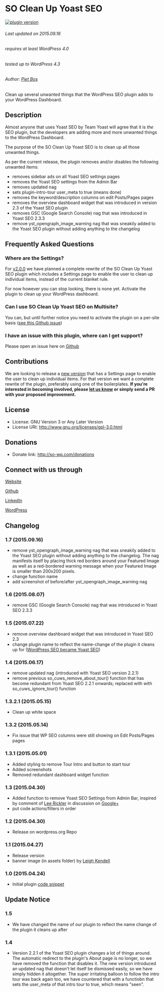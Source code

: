 # SO Clean Up Yoast SEO

[![plugin version](https://img.shields.io/wordpress/plugin/v/so-clean-up-wp-seo.svg)](https://wordpress.org/plugins/so-clean-up-wp-seo)

###### Last updated on 2015.09.16
###### requires at least WordPress 4.0
###### tested up to WordPress 4.3
###### Author: [Piet Bos](https://github.com/senlin)

Clean up several unwanted things that the WordPress SEO plugin adds to your WordPress Dashboard.

## Description

Almost anyone that uses Yoast SEO by Team Yoast will agree that it is *the* SEO plugin, but the developers are adding more and more unwanted things to the WordPress Dashboard.

The purpose of the SO Clean Up Yoast SEO is to clean up all those unwanted things.

As per the current release, the plugin removes and/or disables the following unwanted items:

* removes sidebar ads on all Yoast SEO settings pages
* removes the Yoast SEO settings from the Admin Bar
* removes updated nag
* sets plugin-intro-tour user_meta to true (means done)
* removes the keyword/description columns on edit Posts/Pages pages
* removes the overview dashboard widget that was introduced in version 2.3 of the Yoast SEO plugin
* removes GSC (Google Search Console) nag that was introduced in Yoast SEO 2.3.3
* remove yst_opengraph_image_warning nag that was sneakily added to the Yoast SEO plugin without adding anything to the changelog

## Frequently Asked Questions

### Where are the Settings?

For [v2.0.0](https://github.com/senlin/so-clean-up-wp-seo/milestones/version%202.0.0) we have planned a complete rewrite of the SO Clean Up Yoast SEO plugin which includes a Settings page to enable the user to clean up individual items, instead of the current blanket rule.

For now however you can stop looking, there is none yet. Activate the plugin to clean up your WordPress dashboard.

### Can I use SO Clean Up Yoast SEO on Multisite?

You can, but until further notice you need to activate the plugin on a per-site basis ([see this Github issue](https://github.com/senlin/so-clean-up-wp-seo/issues/4))

### I have an issue with this plugin, where can I get support?

Please open an issue here on [Github](https://github.com/senlin/so-clean-up-wp-seo/issues)

## Contributions

We are looking to release a [new version](https://github.com/senlin/so-clean-up-wp-seo/milestones/version%202.0.0) that has a Settings page to enable the user to clean up individual items. For that version we want a complete rewrite of the plugin, preferably using one of the boilerplates.
**If you're interested in becoming involved, please [let us know](http://so-wp.com/info-contact/) or simply send a PR with your proposed improvement.** 

## License

* License: GNU Version 3 or Any Later Version
* License URI: http://www.gnu.org/licenses/gpl-3.0.html

## Donations

* Donate link: http://so-wp.com/donations

## Connect with us through

[Website](http://senlinonline.com)

[Github](https://github.com/senlin) 

[LinkedIn](https://cn.linkedin.com/in/pietbos) 

[WordPress](https://profiles.wordpress.org/senlin/) 


## Changelog

### 1.7 (2015.09.16)

* remove yst_opengraph_image_warning nag that was sneakily added to the Yoast SEO plugin without adding anything to the changelog. The nag manifests itself by placing thick red borders around your Featured Image as well as a red-bordered warning message when your Featured Image is smaller than 200x200 pixels.
* change function name
* add screenshot of before/after yst_opengraph_image_warning nag

### 1.6 (2015.08.07)

* remove GSC (Google Search Console) nag that was introduced in Yoast SEO 2.3.3

### 1.5 (2015.07.22)

* remove overview dashboard widget that was introduced in Yoast SEO 2.3
* change plugin name to reflect the name-change of the plugin it cleans up for ([WordPress SEO became Yoast SEO](https://yoast.com/yoast-seo-2-3/)) 

### 1.4 (2015.06.17)

* remove updated nag (introduced with Yoast SEO version 2.2.1)
* remove previous so_cuws_remove_about_tour() function that has become redundant from Yoast SEO 2.2.1 onwards; replaced with with so_cuws_ignore_tour() function

### 1.3.2.1 (2015.05.15)

* Clean up white space

### 1.3.2 (2015.05.14)

* Fix issue that WP SEO columns were still showing on Edit Posts/Pages pages 

### 1.3.1 (2015.05.01)

* Added styling to remove Tour Intro and button to start tour
* Added screenshots
* Removed redundant dashboard widget function 

### 1.3 (2015.04.30)

* Added function to remove Yoast SEO Settings from Admin Bar, inspired by comment of [Lee Rickler](https://profiles.wordpress.org/lee-rickler/) in discussion on [Google+](https://plus.google.com/u/0/+PietBos/posts/AUfs8ZdwLP3)
* put code actions/filters in order

### 1.2 (2015.04.30)

* Release on wordpress.org Repo

### 1.1 (2015.04.27)

* Release version 
* banner image (in assets folder) by [Leigh Kendell](https://unsplash.com/leighkendell)

### 1.0 (2015.04.24)

* Initial plugin [code snippet](https://github.com/senlin/Code-Snippets/blob/0ae24e6fc069efe26e52007c05c7375012ee688a/Functions/Admin-Dashboard/remove-yoast-crap.php)

## Update Notice

### 1.5

* We have changed the name of our plugin to reflect the name change of the plugin it cleans up after

### 1.4

* Version 2.2.1 of the Yoast SEO plugin changes a lot of things around. The automatic redirect to the plugin's About page is no longer, so we have removed the function that disables it. The new version introduced an updated nag that doesn't let itself be dismissed easily, so we have simply hidden it altogether. The super irritating balloon to follow the intro tour was back again too, we have countered that with a functiobn that sets the user_meta of that intro tour to true, which means "seen".
